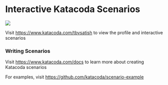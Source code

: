 # Interactive Katacoda Scenarios

[![](http://shields.katacoda.com/katacoda/tbvsatish/count.svg)](https://www.katacoda.com/tbvsatish "Get your profile on Katacoda.com")

Visit https://www.katacoda.com/tbvsatish to view the profile and interactive scenarios

### Writing Scenarios
Visit https://www.katacoda.com/docs to learn more about creating Katacoda scenarios

For examples, visit https://github.com/katacoda/scenario-example

